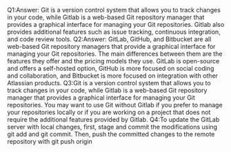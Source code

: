 Q1:Answer: Git is a version control system that allows you to track changes in your code, while Gitlab is a web-based Git repository manager that provides a graphical interface for managing your Git repositories. Gitlab also provides additional features such as issue tracking, continuous integration, and code review tools.
Q2:Answer: GitLab, GitHub, and Bitbucket are all web-based Git repository managers that provide a graphical interface for managing your Git repositories. The main differences between them are the features they offer and the pricing models they use. GitLab is open-source and offers a self-hosted option, GitHub is more focused on social coding and collaboration, and Bitbucket is more focused on integration with other Atlassian products.
Q3:Git is a version control system that allows you to track changes in your code, while Gitlab is a web-based Git repository manager that provides a graphical interface for managing your Git repositories. You may want to use Git without Gitlab if you prefer to manage your repositories locally or if you are working on a project that does not require the additional features provided by Gitlab.
Q4:To update the GitLab server with local changes, first, stage and commit the modifications using git add and git commit. Then, push the committed changes to the remote repository with git push origin <branch-name>

